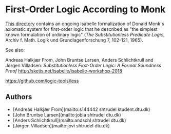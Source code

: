 # First-Order Logic According to Monk #

[This directory](https://bitbucket.org/isafol/isafol/src/master/FOL_Monk/) contains an ongoing Isabelle formalization of
Donald Monk's axiomatic system for first-order logic that he described as "the simplest known formulation of ordinary logic"
(_The Substitutionless Predicate Logic_, Archiv f. Math. Logik und Grundlagenforschung 7, 102-121, 1965).

See also:

Andreas Halkjær From, John Bruntse Larsen, Anders Schlichtkrull and Jørgen Villadsen:
*Substitutionless First-Order Logic: A Formal Soundness Proof*
http://sketis.net/isabelle/isabelle-workshop-2018

https://github.com/logic-tools/less


## Authors ##

* [Andreas Halkjær From](mailto:s144442 shtrudel student.dtu.dk)
* [John Bruntse Larsen](mailto:jobla shtrudel dtu.dk)
* [Anders Schlichtkrull](mailto:andschl shtrudel dtu.dk)
* [Jørgen Villadsen](mailto:jovi shtrudel dtu.dk)
